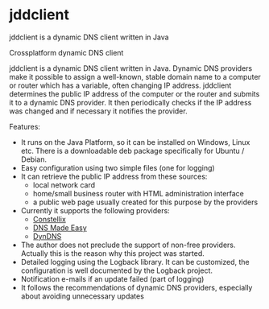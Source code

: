 # jddclient
jddclient is a dynamic DNS client written in Java



Crossplatform dynamic DNS client

jddclient is a dynamic DNS client written in Java. Dynamic DNS providers make it possible to assign 
a well-known, stable domain name to a computer or router which has a variable, often changing IP 
address. jddclient determines the public IP address of the computer or the router and submits it to 
a dynamic DNS provider. It then periodically checks if the IP address was changed and if necessary 
it notifies the provider.

Features: 
* It runs on the Java Platform, so it can be installed on Windows, Linux etc. There is a downloadable deb package specifically for Ubuntu / Debian. 
* Easy configuration using two simple files (one for logging) 
* It can retrieve the public IP address from these sources: 
  * local network card 
  * home/small business router with HTML administration interface 
  * a public web page usually created for this purpose by the providers 
* Currently it supports the following providers: 
  * [Constellix](http://constellix.com/)
  * [DNS Made Easy](http://dnsmadeeasy.com/)
  * [DynDNS](https://dyn.com/remote-access/)
* The author does not preclude the support of non-free providers. Actually this is the reason why this project was started. 
* Detailed logging using the Logback library. It can be customized, the configuration is well documented by the Logback project. 
* Notification e-mails if an update failed (part of logging) 
* It follows the recommendations of dynamic DNS providers, especially about avoiding unnecessary updates
